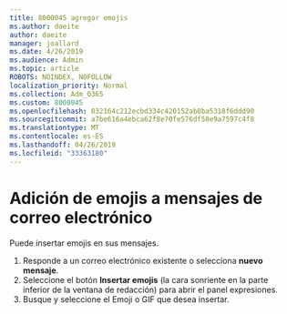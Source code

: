 ```yaml
---
title: 8000045 agregar emojis
ms.author: daeite
author: daeite
manager: joallard
ms.date: 4/26/2019
ms.audience: Admin
ms.topic: article
ROBOTS: NOINDEX, NOFOLLOW
localization_priority: Normal
ms.collection: Adm_O365
ms.custom: 8000045
ms.openlocfilehash: 032164c212ecbd334c420152ab0ba5318f6ddd90
ms.sourcegitcommit: a7be616a4ebca62f8e70fe576df58e9a7597c4f8
ms.translationtype: MT
ms.contentlocale: es-ES
ms.lasthandoff: 04/26/2019
ms.locfileid: "33363180"
---
```

# <a name="adding-emojis-to-email-messages"></a>Adición de emojis a mensajes de correo electrónico

Puede insertar emojis en sus mensajes.

1. Responde a un correo electrónico existente o selecciona **nuevo mensaje**.
1. Seleccione el botón **Insertar emojis** (la cara sonriente en la parte inferior de la ventana de redacción) para abrir el panel expresiones.
1. Busque y seleccione el Emoji o GIF que desea insertar.